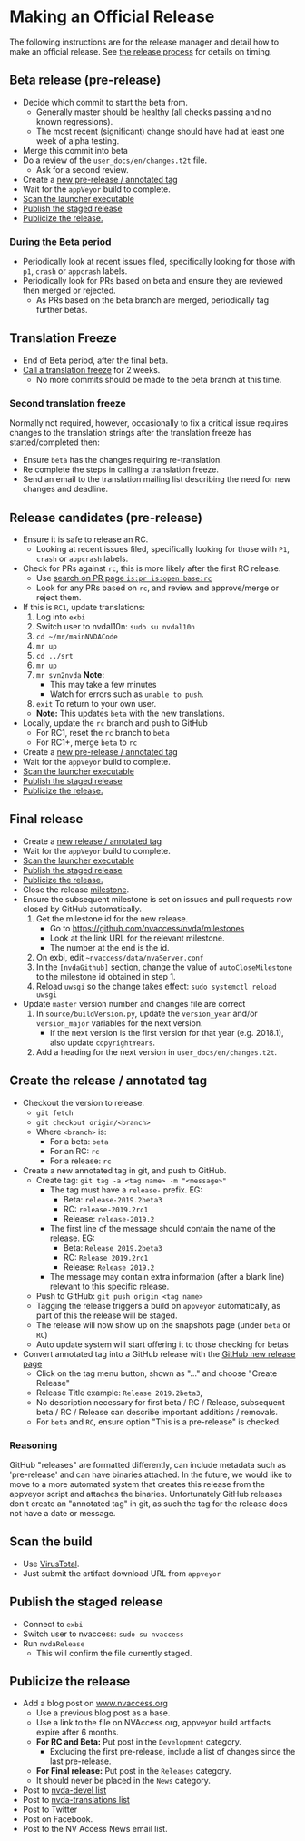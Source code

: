 # Making an Official Release

The following instructions are for the release manager and detail how to make an official release.
See [the release process](https://github.com/nvaccess/nvda/wiki/ReleaseProcess) for details on timing.

## Beta release (pre-release)
* Decide which commit to start the beta from.
  - Generally master should be healthy (all checks passing and no known regressions).
  - The most recent (significant) change should have had at least one week of alpha testing.
* Merge this commit into beta
* Do a review of the `user_docs/en/changes.t2t` file.
  - Ask for a second review.
* Create a [new pre-release / annotated tag](#create-the-release--annotated-tag)
* Wait for the `appVeyor` build to complete.
* [Scan the launcher executable](#scan-the-build)
* [Publish the staged release](#publish-the-staged-release)
* [Publicize the release.](#publicize-the-release)

### During the Beta period
* Periodically look at recent issues filed, specifically looking for those with `p1`, `crash` or `appcrash` labels.
* Periodically look for PRs based on beta and ensure they are reviewed then merged or rejected.
  - As PRs based on the beta branch are merged, periodically tag further betas.

## Translation Freeze
* End of Beta period, after the final beta.
* [Call a translation freeze](https://github.com/nvaccess/nvda/wiki/StartingTranslationFreeze) for 2 weeks.
  - No more commits should be made to the beta branch at this time.

### Second translation freeze
Normally not required, however, occasionally to fix a critical issue requires changes to the translation strings after the translation freeze has started/completed then:
* Ensure `beta` has the changes requiring re-translation.
* Re complete the steps in calling a translation freeze.
* Send an email to the translation mailing list describing the need for new changes and deadline.

## Release candidates (pre-release)
* Ensure it is safe to release an RC.
  - Looking at recent issues filed, specifically looking for those with `P1`, `crash` or `appcrash` labels.
* Check for PRs against `rc`, this is more likely after the first RC release.
  - Use [search on PR page `is:pr is:open base:rc`](https://github.com/nvaccess/nvda/pulls?utf8=%E2%9C%93&q=is%3Apr+is%3Aopen+base%3Arc)
  - Look for any PRs based on `rc`, and review and approve/merge or reject them.
* If this is `RC1`, update translations:
    1. Log into `exbi`
    1. Switch user to nvdal10n: `sudo su nvdal10n`
    1. `cd ~/mr/mainNVDACode`
    1. `mr up`
    1. `cd ../srt`
    1. `mr up`
    1. `mr svn2nvda` **Note:**
        - This may take a few minutes
        - Watch for errors such as `unable to push`.
    1. `exit` To return to your own user.
    - **Note:** This updates `beta` with the new translations.
* Locally, update the `rc` branch and push to GitHub
  - For RC1, reset the `rc` branch to `beta`
  - For RC1+, merge `beta` to `rc`
* Create a [new pre-release / annotated tag](#create-the-release--annotated-tag)
* Wait for the `appVeyor` build to complete.
* [Scan the launcher executable](#scan-the-build)
* [Publish the staged release](#publish-the-staged-release)
* [Publicize the release.](#publicize-the-release)

## Final release
* Create a [new release / annotated tag](#create-the-release--annotated-tag)
* Wait for the `appVeyor` build to complete.
* [Scan the launcher executable](#scan-the-build)
* [Publish the staged release](#publish-the-staged-release)
* [Publicize the release.](#publicize-the-release)
* Close the release [milestone](https://github.com/nvaccess/nvda/milestones).
* Ensure the subsequent milestone is set on issues and pull requests now closed by GitHub automatically.
  1. Get the milestone id for the new release.
     - Go to https://github.com/nvaccess/nvda/milestones
     - Look at the link URL for the relevant milestone.
     - The number at the end is the id.
  2. On exbi, edit `~nvaccess/data/nvaServer.conf`
  3. In the `[nvdaGithub]` section, change the value of `autoCloseMilestone` to the milestone id obtained in step 1.
  4. Reload `uwsgi` so the change takes effect: `sudo systemctl reload uwsgi`
* Update `master` version number and changes file are correct
    1. In `source/buildVersion.py`, update the `version_year` and/or `version_major` variables for the next version.
       - If the next version is the first version for that year (e.g. 2018.1), also update `copyrightYears`.
    2. Add a heading for the next version in `user_docs/en/changes.t2t`.


## Create the release / annotated tag
* Checkout the version to release.
  - `git fetch`
  - `git checkout origin/<branch>`
  - Where `<branch>` is:
    - For a beta: `beta`
    - For an RC: `rc`
    - For a release: `rc`
* Create a new annotated tag in git, and push to GitHub.
  - Create tag: `git tag -a <tag name> -m "<message>"`
    - The tag must have a `release-` prefix. EG:
      - Beta: `release-2019.2beta3`
      - RC: `release-2019.2rc1`
      - Release: `release-2019.2`
    - The first line of the message should contain the name of the release. EG:
      - Beta: `Release 2019.2beta3`
      - RC: `Release 2019.2rc1`
      - Release: `Release 2019.2`
    - The message may contain extra information (after a blank line) relevant to this specific release.
  - Push to GitHub: `git push origin <tag name>`
  - Tagging the release triggers a build on `appveyor` automatically, as part of this the release will be staged.
  - The release will now show up on the snapshots page (under `beta` or `RC`)
  - Auto update system will start offering it to those checking for betas
* Convert annotated tag into a GitHub release with the [GitHub new release page](https://github.com/nvaccess/nvda/tags)
  - Click on the tag menu button, shown as "..." and choose "Create Release"
  - Release Title example: `Release 2019.2beta3`, 
  - No description necessary for first beta / RC / Release, subsequent beta / RC / Release can describe important additions / removals.
  - For `beta` and `RC`, ensure option "This is a pre-release" is checked.

### Reasoning

GitHub "releases" are formatted differently, can include metadata such as 'pre-release' and can have binaries attached. In the future, we would like to move to a more automated system that creates this release from the appveyor script and attaches the binaries. Unfortunately GitHub releases don't create an "annotated tag" in git, as such the tag for the release does not have a date or message.

## Scan the build
- Use [VirusTotal](http://www.virustotal.com/).
- Just submit the artifact download URL from `appveyor`

## Publish the staged release
- Connect to `exbi`
- Switch user to nvaccess: `sudo su nvaccess`
- Run `nvdaRelease`
  - This will confirm the file currently staged.
  
## Publicize the release
- Add a blog post on  www.nvaccess.org
  - Use a previous blog post as a base.
  - Use a link to the file on NVAccess.org, appveyor build artifacts expire after 6 months.
  - **For RC and Beta:** Put post in the `Development` category.
    - Excluding the first pre-release, include a list of changes since the last pre-release.
  - **For Final release:** Put post in the `Releases` category.
  - It should never be placed in the `News` category.
- Post to [nvda-devel list](https://groups.io/g/nvda-devel/post)
- Post to [nvda-translations list](https://groups.io/g/nvda-translations/post)
- Post to Twitter
- Post on Facebook.
- Post to the NV Access News email list.
